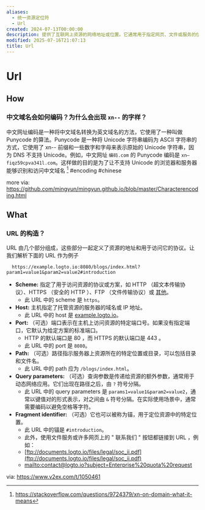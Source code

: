 ```yaml
---
aliases:
  - 统一资源定位符
  - Url
created: 2024-07-13T00:00:00
description: 提供了互联网上资源的网络地址或位置。它通常用于指定网页、文件或服务的位置。URL 提供了一种标准化的格式来访问网络上的资源。它是网络浏览、链接和互联网通信的关键组成部分。
modified: 2025-07-16T21:07:13
title: Url
---
```


# Url

## How

### 中文域名会如何编码？为什么会出现 `xn--` 的字样？

中文网址编码是一种将中文域名转换为英文域名的方法，它使用了一种叫做 Punycode 的算法。Punycode 是一种将 Unicode 字符串编码为 ASCII 字符串的方式，它使用了 xn-- 前缀和一些数字和字母来表示原始的 Unicode 字符串，因为 DNS 不支持 Unicode。例如，中文网址 `编码.com` 的 Punycode 编码是 `xn–fiqz59cpva341l.com`。这样做的目的是为了让不支持 Unicode 的浏览器和服务器能够识别和访问中文域名 [^Punycode] #encoding #chinese

more via: https://github.com/mingyun/mingyun.github.io/blob/master/Characterencoding.html

## What

### URL 的构造？

URL 由几个部分组成，这些部分一起定义了资源的地址和用于访问它的协议。让我们解析下面的 URL 作为例子

```shell
  https://example.logto.io:8080/blogs/index.html?param1=value1&param2=value2#introduction
```

- **Scheme:** 指定了用于访问资源的协议或方案，如 HTTP （超文本传输协议）、HTTPS （安全的 HTTP ）、FTP （文件传输协议）或 [其他](https://en.wikipedia.org/wiki/List_of_URI_schemes)。
    - 此 URL 中的 scheme 是 `https`。
- **Host:** 主机指定了托管资源的服务器的域名或 IP 地址。
    - 此 URL 中的 host 是 [example.logto.io](http://example.logto.io)。
- **Port:** （可选）端口表示在主机上访问资源的特定端口号。如果没有指定端口，它默认为给定方案的标准端口。
    - HTTP 的默认端口是 80 ，而 HTTPS 的默认端口是 443 。
    - 此 URL 中的 port 是 `8080`。
- **Path:** （可选）路径指示服务器上资源所在的特定位置或目录，可以包括目录和文件名。
    - 此 URL 中的 path 应为 `/blogs/index.html`。
- **Query parameters:** （可选）查询参数是传递给资源的额外参数，通常用于动态网络应用。它们出现在路径之后，由 `?` 符号分隔。
    - 此 URL 中的 query parameters 是 `params1=value1&param2=value2`，通常以键值对的形式表示，对之间由 `&` 符号分隔。在实际使用场景中，通常需要编码以避免空格等字符。
- **Fragment identifier:** （可选）它也可以被称为锚，用于定位资源中的特定位置。
    - 此 URL 中的锚是 `#introduction`。
    - 此外，使用文件服务或许多网页上的 " 联系我们 " 按钮都链接到 URL ，例如：
    - [ftp://documents.logto.io/files/legal/soc_ii.pdf](ftp://documents.logto.io/files/legal/soc_ii.pdf)
    - [mailto:contact@logto.io?subject=Enterprise%20quota%20request](mailto:contact@logto.io?subject=Enterprise%20quota%20request)

via: https://www.v2ex.com/t/1050461

[^Punycode]: https://stackoverflow.com/questions/9724379/xn-on-domain-what-it-means
